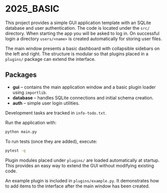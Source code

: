 # 2025_BASIC

This project provides a simple GUI application template with an SQLite database
and user authentication. The code is located under the `src/` directory. When
starting the app you will be asked to log in. On successful login a directory
`users/<name>` is created automatically for storing user files.

The main window presents a basic dashboard with collapsible sidebars on the left
and right. The structure is modular so that plugins placed in a `plugins/`
package can extend the interface.

## Packages

- **gui** – contains the main application window and a basic plugin loader using `importlib`.
- **database** – handles SQLite connections and initial schema creation.
- **auth** – simple user login utilities.

Development tasks are tracked in `info-todo.txt`.

Run the application with:

```bash
python main.py
```

To run tests (once they are added), execute:

```bash
pytest -q
```

Plugin modules placed under `plugins/` are loaded automatically at startup. This
provides an easy way to extend the GUI without modifying existing code.

An example plugin is included in `plugins/example.py`. It demonstrates how to
add items to the interface after the main window has been created.

